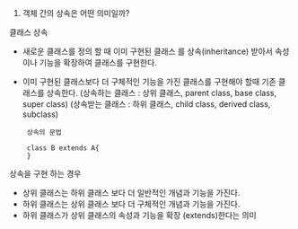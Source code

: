 
01. 객체 간의 상속은 어떤 의미일까?


클래스 상속
 - 새로운 클래스를 정의 할 때 이미 구현된 클래스
	를 상속(inheritance) 받아서 속성이나 기능을 확장하여 클래스를 구현한다.
 - 이미 구현된 클래스보다 더 구체적인 기능을 가진 클래스를 구현해야 할때 기존 클래스를 상속한다.
 (상속하는 클래스 : 상위 클래스, parent class, base class, super class)
 (상속받는 클래스 : 하위 클래스, child class, derived class, subclass)

		상속의 문법
		
		class B extends A{
		}


상속을 구현 하는 경우
 - 상위 클래스는 하위 클래스 보다 더 일반적인 개념과 기능을 가진다.
 - 하위 클래스는 상위 클래스 보다 더 구체적인 개념과 기능을 가진다.
 - 하위 클래스가 상위 클래스의 속성과 기능을 확장 (extends)한다는 의미
































































